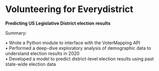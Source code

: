 # Volunteering for Everydistrict



**Predicting US Legislative District election results**

Summary:

• Wrote a Python module to interface with the VoterMapping API  
• Performed a deep-dive exploratory analysis of demographic data to understand election results in 2020  
• Developed a model to predict district-level election results using past state-wide election data
